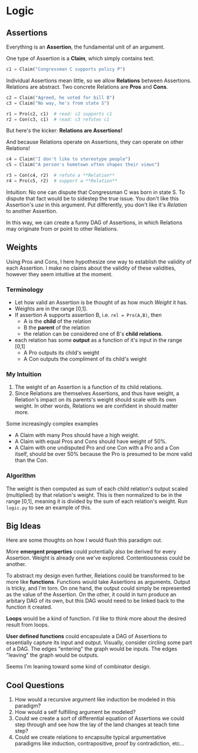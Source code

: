 Logic
=====

## Assertions
Everything is an **Assertion**, the fundamental unit of an argument.

One type of Assertion is a **Claim**, which simply contains text.
```python
c1 = Claim("Congressman C supports policy P")
```

Individual Assertions mean little, so we allow **Relations** between Assertions.
Relations are abstract. 
Two concrete Relations are **Pros** and **Cons**.
```python
c2 = Claim("Agreed, he voted for bill B")
c3 = Claim("No way, he's from state S")

r1 = Pro(c2, c1)  # read: c2 supports c1
r2 = Con(c3, c1)  # read: c3 refutes c1
```

But here's the kicker: **Relations are Assertions!**

And because Relations operate on Assertions, they can operate on other Relations!

```python
c4 = Claim("I don't like to stereotype people")
c5 = Claim("A person's hometown often shapes their views")

r3 = Con(c4, r2)  # refute a **Relation**
r4 = Pro(c5, r2)  # support a **Relation**
```

Intuition: No one can dispute that Congressman C was born in state S.
To dispute that fact would be to sidestep the true issue.
You don't like this Assertion's *use* in this argument.
Put differently, you don't like it's *Relation* to another Assertion.

In this way, we can create a funny DAG of Assertions, in which Relations may originate from or point to other Relations.

## Weights
Using Pros and Cons, I here hypothesize one way to establish the validity of each Assertion. 
I make no claims about the validity of these validities, however they seem intuitive at the moment.

### Terminology

* Let how valid an Assertion is be thought of as how much *Weight* it has.
* Weights are in the range [0,1].
* If assertion A supports assertion B, i.e. `rel = Pro(A,B)`, 
then 
  * A is the **child** of the relation
  * B the **parent** of the relation
  * the relation can be considered one of B's **child relations**.
* each relation has some **output** as a function of it's input in the range [0,1]
  * A Pro outputs its child's weight
  * A Con outputs the compliment of its child's weight 

### My Intuition

1. The weight of an Assertion is a function of its child relations.
2. Since Relations are themselves Assertions, and thus have weight, a Relation's impact on its parents's weight should scale with its own weight. 
In other words, Relations we are confident in should matter more.

Some increasingly complex examples
* A Claim with many Pros should have a high weight.
* A Claim with equal Pros and Cons should have weight of 50%.
* A Claim with one undisputed Pro and one Con with a Pro and a Con itself, should be over 50% because the Pro is presumed to be more valid than the Con.

### Algorithm
The weight is then computed as sum of each child relation's output scaled (multiplied) by that relation's weight.
This is then normalized to be in the range [0,1], meaning it is divided by the sum of each relation's weight.
Run `logic.py` to see an example of this.

## Big Ideas
Here are some thoughts on how I would flush this paradigm out.

More **emergent properties** could potentially also be derived for every Assertion. 
Weight is already one we've explored.
Contentiousness could be another.

To abstract my design even further, Relations could be transformed to be more like **functions**.
Functions would take Assertions as arguments.
Output is tricky, and I'm torn.
On one hand, the output could simply be represented as the value of the Assertion.
On the other, it could in turn produce an arbitary DAG of its own, 
but this DAG would need to be linked back to the function it created.

**Loops** would be a kind of function. 
I'd like to think more about the desired result from loops.

**User defined functions** could encapsulate a DAG of Assertions to essentially capture its input and output.
Visually, consider circling some part of a DAG. 
The edges "entering" the graph would be inputs.
The edges "leaving" the graph would be outputs.

Seems I'm leaning toward some kind of combinator design.

## Cool Questions
1. How would a recursive argument like induction be modeled in this paradigm?
2. How would a self fulfilling argument be modeled?
3. Could we create a sort of differential equation of Assertions we could step through and see how the lay of the land changes at teach time step?
4. Could we create relations to encapsulte typical argumentative paradigms like induction, contrapositive, proof by contradiction, etc...


